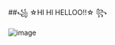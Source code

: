 ##꧁ ☆HI HI HELLOO!!☆ ꧂

![image](https://github.com/user-attachments/assets/6d750214-3bbe-4ac4-8824-6463abd9f90a)
